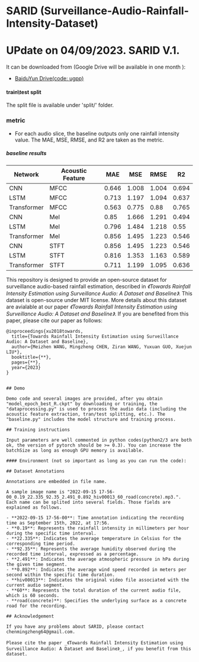 # SARID (Surveillance-Audio-Rainfall-Intensity-Dataset)

# UPdate on 04/09/2023. SARID V.1. 
It can be downloaded from (Google Drive will be available in one month ):
 - [BaiduYun Drive(code: ugpp)](https://pan.baidu.com/s/1WbC-rP8gs54OuwnHzb71bg)

#### train\test split
The split file is available under 'split/' folder.

### metric

- For each audio slice, the baseline outputs only one rainfall intensity value. The MAE, MSE,	RMSE, and	R2 are taken as the metric.

##### baseline results

|   Network   | Acoustic Feature |   MAE  |  MSE |   RMSE  | R2 |
|---|---|---|---|---|---|
|     CNN     |       MFCC       | 0.646 | 1.008 | 1.004 | 0.694 |
|     LSTM    |       MFCC       | 0.713 | 1.197 | 1.094 | 0.637 |
| Transformer |       MFCC       | 0.563 | 0.775 | 0.88  | 0.765 |
|     CNN     |        Mel       | 0.85  | 1.666 | 1.291 | 0.494 |
|     LSTM    |        Mel       | 0.796 | 1.484 | 1.218 | 0.55  |
| Transformer |        Mel       | 0.856 | 1.495 | 1.223 | 0.546 |
|     CNN     |       STFT       | 0.856 | 1.495 | 1.223 | 0.546 |
|     LSTM    |       STFT       | 0.816 | 1.353 | 1.163 | 0.589 |
| Transformer |       STFT       | 0.711 | 1.199 | 1.095 | 0.636 |


This repository is designed to provide an open-source dataset for surveillance audio-based rainfall estimation, described in _《Towards Rainfall Intensity Estimation using Surveillance Audio: A Dataset and Baseline》_. This dataset is open-source under MIT license. More details about this dataset are avialable at our paper _《Towards Rainfall Intensity Estimation using Surveillance Audio: A Dataset and Baseline》_. If you are benefited from this paper, please cite our paper as follows:

```
@inproceedings{xu2018towards,
  title={Towards Rainfall Intensity Estimation using Surveillance Audio: A Dataset and Baseline},
  author={Meizhen WANG, Mingzheng CHEN, Ziran WANG, Yuxuan GUO, Xuejun LIU*},
  booktitle={**},
  pages={**},
  year={2023}
}


## Demo

Demo code and several images are provided, after you obtain "model_epoch_best_R.ckpt" by downloading or training, the "dataprocessing.py" is used to process the audio data (including the acoustic feature extraction, tran/test splitting, etc.). The "baseline.py" includes the model structure and training process.

## Training instructions

Input parameters are well commented in python codes(python2/3 are both ok, the version of pytorch should be >= 0.3). You can increase the batchSize as long as enough GPU memory is available.

#### Environment (not so important as long as you can run the code): 

## Dataset Annotations

Annotations are embedded in file name.

A sample image name is "2022-09-15 17-56-00_0.19_22.335_92.35_2.491_0.892_hiv00013_60_road(concrete).mp3.". Each name can be splited into several fields. Those fields are explained as follows.

- **2022-09-15 17-56-00**: Time annotation indicating the recording time as September 15th, 2022, at 17:56.
- **0.19**: Represents the rainfall intensity in millimeters per hour during the specific time interval.
- **22.335**: Indicates the average temperature in Celsius for the corresponding time period.
- **92.35**: Represents the average humidity observed during the recorded time interval, expressed as a percentage.
- **2.491**: Indicates the average atmospheric pressure in hPa during the given time segment.
- **0.892**: Indicates the average wind speed recorded in meters per second within the specific time duration.
- **hiv00013**: Indicates the original video file associated with the current audio segment.
- **60**: Represents the total duration of the current audio file, which is 60 seconds.
- **road(concrete)**: Specifies the underlying surface as a concrete road for the recording.

## Acknowledgement

If you have any problems about SARID, please contact chenmingzheng64@gmail.com.

Please cite the paper _《Towards Rainfall Intensity Estimation using Surveillance Audio: A Dataset and Baseline》_, if you benefit from this dataset.







